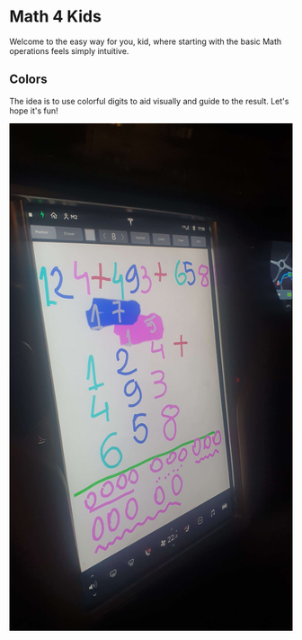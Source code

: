 # Math 4 Kids

Welcome to the easy way for you, kid, where starting with the basic Math operations feels simply intuitive.

## Colors
The idea is to use colorful digits to aid visually and guide to the result. Let's hope it's fun!

![This happened at a SuperCharger](/public/1st-idea.jpg "It's always good to write or draw your thoughts so they don't get lost")
